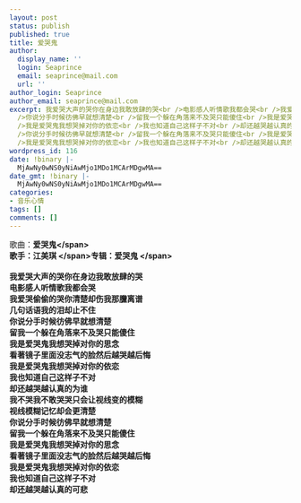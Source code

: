 ```yaml
---
layout: post
status: publish
published: true
title: 爱哭鬼
author:
  display_name: ''
  login: Seaprince
  email: seaprince@mail.com
  url: ''
author_login: Seaprince
author_email: seaprince@mail.com
excerpt: 我爱哭大声的哭你在身边我敢放肆的哭<br />电影感人听情歌我都会哭<br />我爱哭偷偷的哭你清楚却伤我那黱离谱<br />几句话语我的泪却止不住<br
  />你说分手时候彷佛早就想清楚<br />留我一个躲在角落来不及哭只能傻住<br />我是爱哭鬼我想哭掉对你的思念<br />看著镜子里面没志气的脸然后越哭越后悔<br
  />我是爱哭鬼我想哭掉对你的依恋<br />我也知道自己这样子不对<br />却还越哭越认真的为谁<br />我不哭我不敢哭哭只会让视线变的模糊<br />视线模糊记忆却会更清楚<br
  />你说分手时候彷佛早就想清楚<br />留我一个躲在角落来不及哭只能傻住<br />我是爱哭鬼我想哭掉对你的思念<br />看著镜子里面没志气的脸然后越哭越后悔<br
  />我是爱哭鬼我想哭掉对你的依恋<br />我也知道自己这样子不对<br />却还越哭越认真的可悲
wordpress_id: 116
date: !binary |-
  MjAwNy0wNS0yNiAwMjo1MDo1MCArMDgwMA==
date_gmt: !binary |-
  MjAwNy0wNS0yNiAwMjo1MDo1MCArMDgwMA==
categories:
- 音乐心情
tags: []
comments: []
---
```

<p>歌曲：<span style="FONT-WEIGHT: bold">爱哭鬼<&#47;span><br &#47;>歌手：<span style="FONT-WEIGHT: bold">江美琪 <&#47;span>专辑：<span style="FONT-WEIGHT: bold">爱哭鬼 <&#47;span><br &#47;><br &#47;>我爱哭大声的哭你在身边我敢放肆的哭<br &#47;>电影感人听情歌我都会哭<br &#47;>我爱哭偷偷的哭你清楚却伤我那黱离谱<br &#47;>几句话语我的泪却止不住<br &#47;>你说分手时候彷佛早就想清楚<br &#47;>留我一个躲在角落来不及哭只能傻住<br &#47;>我是爱哭鬼我想哭掉对你的思念<br &#47;>看著镜子里面没志气的脸然后越哭越后悔<br &#47;>我是爱哭鬼我想哭掉对你的依恋<br &#47;>我也知道自己这样子不对<br &#47;>却还越哭越认真的为谁<br &#47;>我不哭我不敢哭哭只会让视线变的模糊<br &#47;>视线模糊记忆却会更清楚<br &#47;>你说分手时候彷佛早就想清楚<br &#47;>留我一个躲在角落来不及哭只能傻住<br &#47;>我是爱哭鬼我想哭掉对你的思念<br &#47;>看著镜子里面没志气的脸然后越哭越后悔<br &#47;>我是爱哭鬼我想哭掉对你的依恋<br &#47;>我也知道自己这样子不对<br &#47;>却还越哭越认真的可悲</p>
